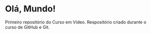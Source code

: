 # Olá, Mundo!
 Primeiro repositório do Curso em Vídeo. 
Respositório criado durante o curso de GitHub e Git.